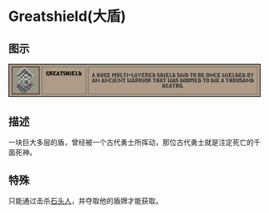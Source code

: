 # Greatshield(大盾)

## 图示

![大盾](assetes/equipment/Greatshield.PNG.png)

## 描述

一块巨大多层的盾，曾经被一个古代勇士所挥动，那位古代勇士就是注定死亡的千面死神。

## 特殊

只能通过击杀[石头人]()，并夺取他的盾牌才能获取。